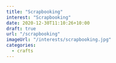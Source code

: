 ```yaml
---
title: "Scrapbooking"
interest: "Scrapbooking"
date: 2020-12-30T11:10:26+10:00
draft: true
url: "/scrapbooking"
imageUrl: "/interests/scrapbooking.jpg"
categories:
  - crafts
---
```

